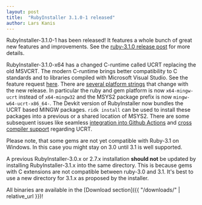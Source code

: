 ```yaml
---
layout: post
title:  "RubyInstaller 3.1.0-1 released"
author: Lars Kanis
---
```

RubyInstaller-3.1.0-1 has been released!
It features a whole bunch of great new features and improvements.
See the [ruby-3.1.0 release post](https://www.ruby-lang.org/en/news/2021/12/25/ruby-3-1-0-released/) for more details.

RubyInstaller-3.1.0-x64 has a changed C-runtime called UCRT replacing the old MSVCRT.
The modern C-runtime brings better compatibility to C standards and to libraries compiled with Microsoft Visual Studio.
See the feature request [here](https://bugs.ruby-lang.org/issues/17845).
There are [several platform strings](https://github.com/ruby/ruby/pull/4599) that change with the new release.
In particular the ruby and gem platform is now `x64-mingw-ucrt` instead of `x64-mingw32` and the MSYS2 package prefix is now `mingw-w64-ucrt-x86_64-`.
The Devkit version of RubyInstaller now bundles the UCRT based MINGW packages.
`ridk install` can be used to install these packages into a previous or a shared location of MSYS2.
There are some subsequent issues like seamless [integration into Github Actions](https://github.com/ruby/setup-ruby/issues/193) and [cross compiler support](https://github.com/rake-compiler/rake-compiler-dock/issues/61) regarding UCRT.

Please note, that some gems are not yet compatible with Ruby-3.1 on Windows.
In this case you might stay on 3.0 until 3.1 is well supported.

A previous RubyInstaller-3.0.x or 2.7.x installation <b>should not</b> be updated by installing RubyInstaller-3.1.x into the same directory.
This is because gems with C extensions are not compatible between ruby-3.0 and 3.1.
It's best to use a new directory for 3.1.x as proposed by the installer.

All binaries are available in the [Download section]({{ "/downloads/" | relative_url }})!
